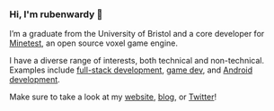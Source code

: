 ### Hi, I'm rubenwardy 👋

I’m a graduate from the University of Bristol and a core developer for [Minetest](https://www.minetest.net/), an open source voxel game engine.

I have a diverse range of interests, both technical and non-technical.
Examples include [full-stack development](https://content.minetest.net/), [game dev](https://rubenwardy.com/rvwp/),
and [Android development](https://gitlab.com/rubenwardy/forummate).

Make sure to take a look at my [website](https://rubenwardy.com/), [blog](https://blog.rubenwardy.com), or [Twitter](https://twitter.com/rubenwardy)!
